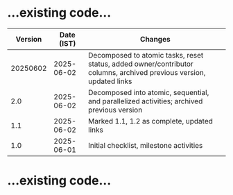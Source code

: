 # ...existing code...

| Version | Date (IST)   | Changes                                   |
|---------|--------------|-------------------------------------------|
| 20250602 | 2025-06-02   | Decomposed to atomic tasks, reset status, added owner/contributor columns, archived previous version, updated links |
| 2.0     | 2025-06-02   | Decomposed into atomic, sequential, and parallelized activities; archived previous version |
| 1.1     | 2025-06-02   | Marked 1.1, 1.2 as complete, updated links|
| 1.0     | 2025-06-01   | Initial checklist, milestone activities   |

# ...existing code...
